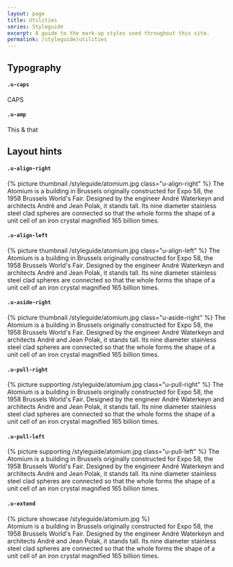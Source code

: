 ```yaml
---
layout: page
title: Utilities
series: Styleguide
excerpt: A guide to the mark-up styles used throughout this site.
permalink: /styleguide/utilities
---
```

## Typography

#### `.u-caps`
CAPS

#### `.u-amp`
This & that

## Layout hints

#### `.u-align-right`
{% picture thumbnail /styleguide/atomium.jpg class="u-align-right" %} The Atomium is a building in Brussels originally constructed for Expo 58, the 1958 Brussels World's Fair. Designed by the engineer André Waterkeyn and architects André and Jean Polak, it stands tall. Its nine diameter stainless steel clad spheres are connected so that the whole forms the shape of a unit cell of an iron crystal magnified 165 billion times.

#### `.u-align-left`
{% picture thumbnail /styleguide/atomium.jpg class="u-align-left" %} The Atomium is a building in Brussels originally constructed for Expo 58, the 1958 Brussels World's Fair. Designed by the engineer André Waterkeyn and architects André and Jean Polak, it stands tall. Its nine diameter stainless steel clad spheres are connected so that the whole forms the shape of a unit cell of an iron crystal magnified 165 billion times.

#### `.u-aside-right`
{% picture thumbnail /styleguide/atomium.jpg class="u-aside-right" %} The Atomium is a building in Brussels originally constructed for Expo 58, the 1958 Brussels World's Fair. Designed by the engineer André Waterkeyn and architects André and Jean Polak, it stands tall. Its nine diameter stainless steel clad spheres are connected so that the whole forms the shape of a unit cell of an iron crystal magnified 165 billion times.

#### `.u-pull-right`
{% picture supporting /styleguide/atomium.jpg class="u-pull-right" %} The Atomium is a building in Brussels originally constructed for Expo 58, the 1958 Brussels World's Fair. Designed by the engineer André Waterkeyn and architects André and Jean Polak, it stands tall. Its nine diameter stainless steel clad spheres are connected so that the whole forms the shape of a unit cell of an iron crystal magnified 165 billion times.

#### `.u-pull-left`
{% picture supporting /styleguide/atomium.jpg class="u-pull-left" %} The Atomium is a building in Brussels originally constructed for Expo 58, the 1958 Brussels World's Fair. Designed by the engineer André Waterkeyn and architects André and Jean Polak, it stands tall. Its nine diameter stainless steel clad spheres are connected so that the whole forms the shape of a unit cell of an iron crystal magnified 165 billion times.

#### `.u-extend`
<div class="u-extend">
{% picture showcase /styleguide/atomium.jpg %}
</div>
Atomium is a building in Brussels originally constructed for Expo 58, the 1958 Brussels World's Fair. Designed by the engineer André Waterkeyn and architects André and Jean Polak, it stands tall. Its nine diameter stainless steel clad spheres are connected so that the whole forms the shape of a unit cell of an iron crystal magnified 165 billion times.

